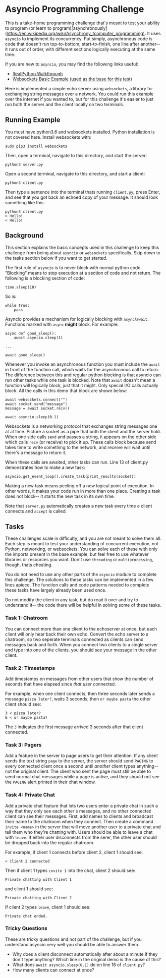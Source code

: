 # Asyncio Programming Challenge

This is a take-home programming challenge that's meant to test your ability to program (or learn to program)[asynchronously](https://en.wikipedia.org/wiki/Asynchrony_(computer_programming). It uses `asyncio` to implement its concurrency. Put simply, asynchronous code is code that doesn't run top-to-bottom, start-to-finish, one line after another-- it runs out of order, with different sections logically executing at the same time. 

If you are new to `asyncio`, you may find the following links useful:

- [RealPython Walkthrough](https://realpython.com/async-io-python/)
- [Websockets Basic Example (used as the base for this test)](https://websockets.readthedocs.io/en/stable/intro.html)

Here is implemented a simple echo server using `websockets`, a library for exchanging string messages over a network. You could run this example over the internet if you wanted to, but for this challenge it's easier to just run both the server and the client locally on two terminals. 

## Running Example

You must have python3.6 and websockets installed. Python installation is not covered here. Install websockets with:

```
sudo pip3 install websockets
```

Then, open a terminal, navigate to this directory, and start the server:

```
python3 server.py
```

Open a second terminal, navigate to this directory, and start a client:

```
python3 client.py
```

Then type a sentence into the terminal thats running `client.py`, press Enter, and see that you got back an echoed copy of your message. It should look something like this:

```
python3 client.py
> Hello!
< Hello!
```


## Background

This section explains the basic concepts used in this challenge to keep this challenge from being about `asyncio` or `websockets` specifically. Skip down to the tasks section below if you want to get started. 

The first rule of `asyncio` is to never block with normal python code. "Blocking" means to stop execution at a section of code and not return. The following is a blocking section of code:

```
time.sleep(10)
```

So is:

```
while True:
	pass
```

Asyncio provides a mechanism for logically blocking with `async`/`await`. Functions marked with `async` **might** block. For example:

```
async def good_sleep():
	await asyncio.sleep(1)

...

await good_sleep()
```

Whenever you invoke an asynchronous function you must include the `await` in front of the function call, which waits for the asynchronous call to return. The difference between this and regular python blocking is that asyncio can run other tasks while one task is blocked. Note that `await` doesn't mean a function will logically block, just that it might. Only special I/O calls actually block. All the calls in this demo that block are shown below:

```
await websockets.connect("")
await socket.send("message")
message = await socket.recv()

await asyncio.sleep(0.1)
```

Websockets is a networking protocol that exchanges string messages one at at time. Picture a socket as a pipe that both the client and the server hold. When one side calls `send` and passes a string, it appears on the other side which calls `recv` (or receive) to pick it up. These calls block because send takes time to write something to the network, and receive will wait until there's a message to return it.

When these calls are awaited, other tasks can run. Line 13 of client.py demonstrates how to make a new task:

```
asyncio.get_event_loop().create_task(print_results(socket))
```

Making a new task means peeling off a new logical point of execution. In other words, it makes your code run in more than one place. Creating a task does not block-- it starts the new task in its own time. 

Note that `server.py` automatically creates a new task every time a client connects and `accept` is called. 

## Tasks

These challenges scale in difficulty, and you are not meant to solve them all. Each step is meant to test your understanding of concurrent execution, not Python, networking, or websockets. You can solve each of these with only the imports present in the base example, but feel free to use whatever libraries or resources you want. Don't use `threading` or `multiprocessing`, though, thats cheating.

You do not need to use any other parts of the `asyncio` module to complete this challenge. The solutions to these tasks can be implemented in a few lines apiece. The function calls and code patterns needed to complete these tasks have largely already been used once. 

Do not modify the client in any task, but do read it over and try to understand it-- the code there will be helpful in solving some of these tasks. 

### Task 1: Chatroom

You can connect more than one client to the echoserver at once, but each client will only hear back their own echo. Convert the echo server to a chatroom, so two seperate terminals connected as clients can send messages back and forth. When you connect two clients to a single server and type into one of the clients, you should see your message in the other client. 

### Task 2: Timestamps

Add timestamps on messages from other users that show the number of seconds that have elapsed since *that user* connected. 

For example, when one client connects, then three seconds later sends a message `pizza later?`, waits 3 seconds, then `or maybe pasta` the other client should see:

```
3 < pizza later? 
6 < or maybe pasta?
```

The `3` indicates the first message arrived 3 seconds after that client connected. 

### Task 3: Pagers

Add a feature in the server to page users to get their attention. If any client sends the text string `page` to the server, the server should send `PAGING` to every connected client once a second until *another* client types anything-- not the original client. The client who sent the page must still be able to send normal chat messages while a page is active, and they should not see the `PAGING` alert printed in their chat window. 

### Task 4: Private Chat

Add a private chat feature that lets two users enter a private chat in such a way that they only see each other's messages, and no other connected client can see their messages. First, add names to clients and broadcast their name to the chatroom when they connect. Then create a command `invite <name>` in the server that will move another user to a private chat and tell them who they're chatting with. Users should be able to leave a chat with `leave`. If either user disconnects from the serer, the other user should be dropped back into the regular chatroom. 

For example, if client 1 connects before client 2, client 1 should see:

```
< Client 2 connected
```

Then if client 1 types `invite 1` into the chat, client 2 should see:

```
Private chatting with Client 1
```

and client 1 should see:

```
Private chatting with Client 2
```

If client 2 types `leave`, client 1 should see:

```
Private chat ended.
```


### Tricky Questions

These are tricky questions and not part of the challenge, but if you understand asyncio very well you should be able to answer them. 

- Why does a client disconnect automatically after about a minute if they don't type anything? Which line in the original demo is the cause of this?
- What does `await asyncio.sleep(0.1)` do on line 18 of `client.py`?
- How many clients can connect at once? 